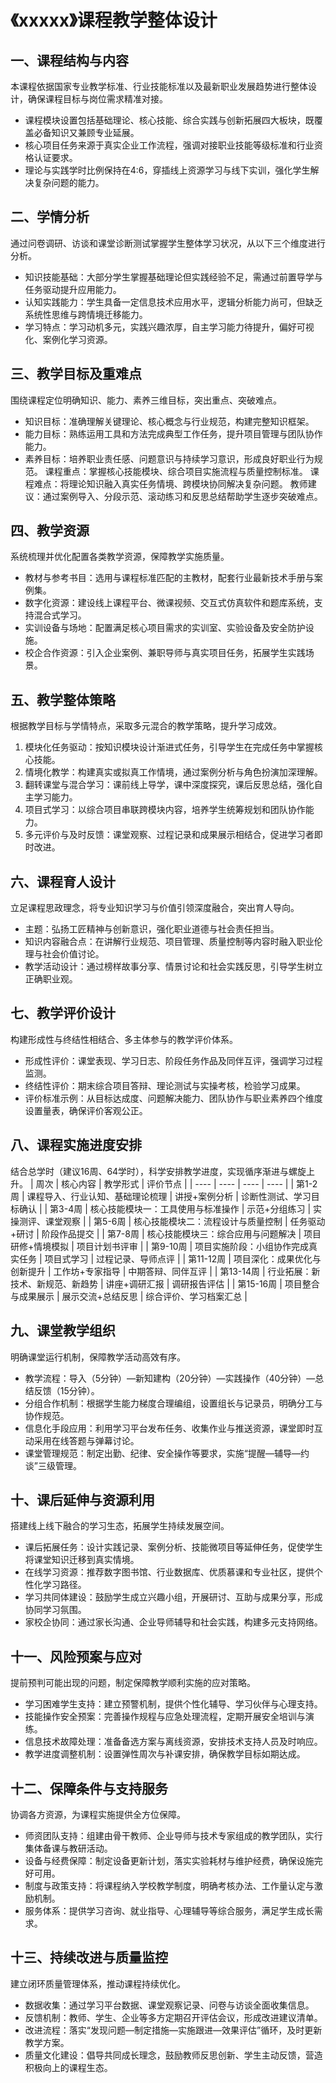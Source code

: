﻿# 《xxxxx》课程教学整体设计
## 一、课程结构与内容
本课程依据国家专业教学标准、行业技能标准以及最新职业发展趋势进行整体设计，确保课程目标与岗位需求精准对接。
- 课程模块设置包括基础理论、核心技能、综合实践与创新拓展四大板块，既覆盖必备知识又兼顾专业延展。
- 核心项目任务来源于真实企业工作流程，强调对接职业技能等级标准和行业资格认证要求。
- 理论与实践学时比例保持在4:6，穿插线上资源学习与线下实训，强化学生解决复杂问题的能力。

## 二、学情分析
通过问卷调研、访谈和课堂诊断测试掌握学生整体学习状况，从以下三个维度进行分析。
- 知识技能基础：大部分学生掌握基础理论但实践经验不足，需通过前置导学与任务驱动提升应用能力。
- 认知实践能力：学生具备一定信息技术应用水平，逻辑分析能力尚可，但缺乏系统性思维与跨情境迁移能力。
- 学习特点：学习动机多元，实践兴趣浓厚，自主学习能力待提升，偏好可视化、案例化学习资源。

## 三、教学目标及重难点
围绕课程定位明确知识、能力、素养三维目标，突出重点、突破难点。
- 知识目标：准确理解关键理论、核心概念与行业规范，构建完整知识框架。
- 能力目标：熟练运用工具和方法完成典型工作任务，提升项目管理与团队协作能力。
- 素养目标：培养职业责任感、问题意识与持续学习意识，形成良好职业行为规范。
课程重点：掌握核心技能模块、综合项目实施流程与质量控制标准。
课程难点：将理论知识融入真实任务情境、跨模块协同解决复杂问题。
教师建议：通过案例导入、分段示范、滚动练习和反思总结帮助学生逐步突破难点。

## 四、教学资源
系统梳理并优化配置各类教学资源，保障教学实施质量。
- 教材与参考书目：选用与课程标准匹配的主教材，配套行业最新技术手册与案例集。
- 数字化资源：建设线上课程平台、微课视频、交互式仿真软件和题库系统，支持混合式学习。
- 实训设备与场地：配置满足核心项目需求的实训室、实验设备及安全防护设施。
- 校企合作资源：引入企业案例、兼职导师与真实项目任务，拓展学生实践场景。

## 五、教学整体策略
根据教学目标与学情特点，采取多元混合的教学策略，提升学习成效。
1. 模块化任务驱动：按知识模块设计渐进式任务，引导学生在完成任务中掌握核心技能。
2. 情境化教学：构建真实或拟真工作情境，通过案例分析与角色扮演加深理解。
3. 翻转课堂与混合学习：课前线上导学，课中深度探究，课后反思总结，强化自主学习能力。
4. 项目式学习：以综合项目串联跨模块内容，培养学生统筹规划和团队协作能力。
5. 多元评价与及时反馈：课堂观察、过程记录和成果展示相结合，促进学习者即时改进。

## 六、课程育人设计
立足课程思政理念，将专业知识学习与价值引领深度融合，突出育人导向。
- 主题：弘扬工匠精神与创新意识，强化职业道德与社会责任担当。
- 知识内容融合点：在讲解行业规范、项目管理、质量控制等内容时融入职业伦理与社会价值讨论。
- 教学活动设计：通过榜样故事分享、情景讨论和社会实践反思，引导学生树立正确职业观。

## 七、教学评价设计
构建形成性与终结性相结合、多主体参与的教学评价体系。
- 形成性评价：课堂表现、学习日志、阶段任务作品及同伴互评，强调学习过程监测。
- 终结性评价：期末综合项目答辩、理论测试与实操考核，检验学习成果。
- 评价标准示例：从目标达成度、问题解决能力、团队协作与职业素养四个维度设置量表，确保评价客观公正。

## 八、课程实施进度安排
结合总学时（建议16周、64学时），科学安排教学进度，实现循序渐进与螺旋上升。
| 周次 | 核心内容 | 教学形式 | 评价节点 |
| ---- | ---- | ---- | ---- |
| 第1-2周 | 课程导入、行业认知、基础理论梳理 | 讲授+案例分析 | 诊断性测试、学习目标确认 |
| 第3-4周 | 核心技能模块一：工具使用与标准操作 | 示范+分组练习 | 实操测评、课堂观察 |
| 第5-6周 | 核心技能模块二：流程设计与质量控制 | 任务驱动+研讨 | 阶段作品提交 |
| 第7-8周 | 核心技能模块三：综合应用与问题解决 | 项目研修+情境模拟 | 项目计划书评审 |
| 第9-10周 | 项目实施阶段：小组协作完成真实任务 | 项目式学习 | 过程记录、导师点评 |
| 第11-12周 | 项目深化：成果优化与创新提升 | 工作坊+专家指导 | 中期答辩、同伴互评 |
| 第13-14周 | 行业拓展：新技术、新规范、新趋势 | 讲座+调研汇报 | 调研报告评估 |
| 第15-16周 | 项目整合与成果展示 | 展示交流+总结反思 | 综合评价、学习档案汇总 |

## 九、课堂教学组织
明确课堂运行机制，保障教学活动高效有序。
- 教学流程：导入（5分钟）—新知建构（20分钟）—实践操作（40分钟）—总结反馈（15分钟）。
- 分组合作机制：根据学生能力梯度合理编组，设置组长与记录员，明确分工与协作规范。
- 信息化手段应用：利用学习平台发布任务、收集作业与推送资源，课堂即时互动采用在线答题与弹幕讨论。
- 课堂管理规范：制定出勤、纪律、安全操作等要求，实施“提醒—辅导—约谈”三级管理。

## 十、课后延伸与资源利用
搭建线上线下融合的学习生态，拓展学生持续发展空间。
- 课后拓展任务：设计实践记录、案例分析、技能微项目等延伸任务，促使学生将课堂知识迁移到真实情境。
- 在线学习资源：推荐数字图书馆、行业数据库、优质慕课和专业社区，提供个性化学习路径。
- 学习共同体建设：鼓励学生成立兴趣小组，开展研讨、互助与成果分享，形成协同学习氛围。
- 家校企协同：通过家长沟通、企业导师辅导和社会实践，构建多元支持网络。

## 十一、风险预案与应对
提前预判可能出现的问题，制定保障教学顺利实施的应对策略。
- 学习困难学生支持：建立预警机制，提供个性化辅导、学习伙伴与心理支持。
- 技能操作安全预案：完善操作规程与应急处理流程，定期开展安全培训与演练。
- 信息技术故障处理：准备备选方案与离线资源，安排技术支持人员及时响应。
- 教学进度调整机制：设置弹性周次与补课安排，确保教学目标如期达成。

## 十二、保障条件与支持服务
协调各方资源，为课程实施提供全方位保障。
- 师资团队支持：组建由骨干教师、企业导师与技术专家组成的教学团队，实行集体备课与教研活动。
- 设备与经费保障：制定设备更新计划，落实实验耗材与维护经费，确保设施完好可用。
- 制度与政策支持：将课程纳入学校教学制度，明确考核办法、工作量认定与激励机制。
- 服务体系：提供学习咨询、就业指导、心理辅导等综合服务，满足学生成长需求。

## 十三、持续改进与质量监控
建立闭环质量管理体系，推动课程持续优化。
- 数据收集：通过学习平台数据、课堂观察记录、问卷与访谈全面收集信息。
- 反馈机制：教师、学生、企业等多方定期召开评估会议，形成改进建议清单。
- 改进流程：落实“发现问题—制定措施—实施跟进—效果评估”循环，及时更新教学方案。
- 质量文化建设：倡导共同成长理念，鼓励教师反思创新、学生主动反馈，营造积极向上的课程生态。
